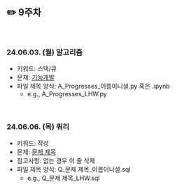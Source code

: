 ## ✏️ 9주차

</br>

### 24.06.03. (월) 알고리즘
- 키워드: 스택/큐
- 문제: [기능개발](https://school.programmers.co.kr/learn/courses/30/lessons/42586)
- 파일 제목 양식: A_Progresses_이름이니셜.py 혹은 .ipynb
  - e.g., A_Progresses_LHW.py


</br>

### 24.06.06. (목) 쿼리
- 키워드: 작성
- 문제: [문제 제목](링크)
- 참고사항: 없는 경우 이 줄 삭제
- 파일 제목 양식: Q_문제 제목_이름이니셜.sql
  - e.g., Q_문제 제목_LHW.sql

</br>
